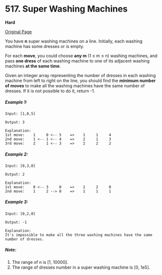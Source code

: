 # 517. Super Washing Machines

**Hard**

[Original Page](https://leetcode.com/problems/super-washing-machines/)

You have __n__ super washing machines on a line. Initially, each washing machine has some dresses or is empty.

For each __move__, you could choose __any m__ (1 ≤ m ≤ n) washing machines, and pass __one dress__ of each washing machine to one of its adjacent washing machines __at the same time__.

Given an integer array representing the number of dresses in each washing machine from left to right on the line, you should find the __minimum number of moves__ to make all the washing machines have the same number of dresses. If it is not possible to do it, return -1.

##### Example 1:
```
Input: [1,0,5]

Output: 3

Explanation: 
1st move:    1     0 <-- 5    =>    1     1     4
2nd move:    1 <-- 1 <-- 4    =>    2     1     3
3rd move:    2     1 <-- 3    =>    2     2     2
```

##### Example 2:
```
Input: [0,3,0]

Output: 2

Explanation: 
1st move:    0 <-- 3     0    =>    1     2     0
2nd move:    1     2 --> 0    =>    1     1     1
```

##### Example 3:
```
Input: [0,2,0]

Output: -1

Explanation: 
It's impossible to make all the three washing machines have the same number of dresses. 
```

##### Note:
1. The range of n is [1, 10000].
2. The range of dresses number in a super washing machine is [0, 1e5].
